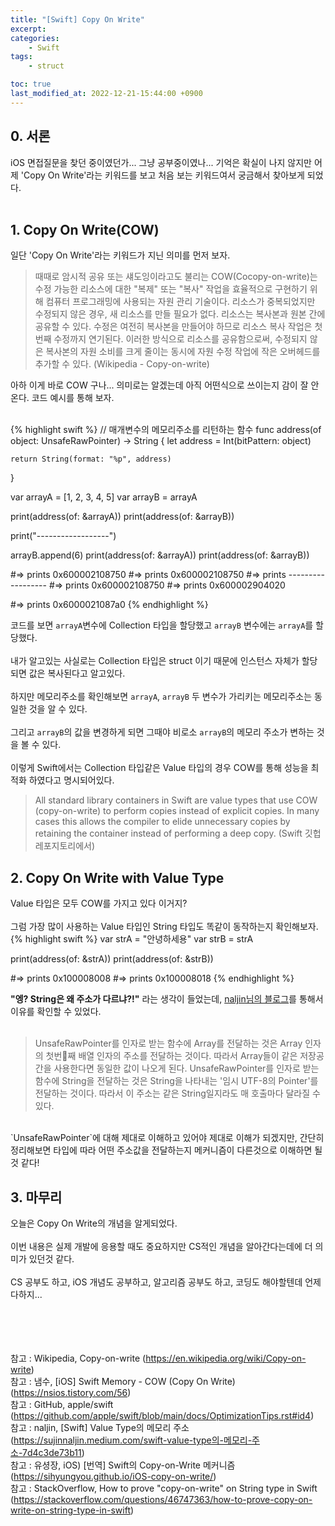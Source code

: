 ```yaml
---
title: "[Swift] Copy On Write"
excerpt:
categories:
    - Swift
tags:
    - struct

toc: true
last_modified_at: 2022-12-21-15:44:00 +0900
---
```

## 0. 서론
iOS 면접질문을 찾던 중이였던가... 그냥 공부중이였나... 기억은 확실이 나지 않지만 어제 'Copy On Write'라는 키워드를 보고 처음 보는 키워드여서 궁금해서 찾아보게 되었다.<br/><br/>


## 1. Copy On Write(COW)
일단 'Copy On Write'라는 키워드가 지닌 의미를 먼저 보자.

> 때때로 암시적 공유 또는 섀도잉이라고도 불리는 COW(Cocopy-on-write)는 수정 가능한 리소스에 대한 "복제" 또는 "복사" 작업을 효율적으로 구현하기 위해 컴퓨터 프로그래밍에 사용되는 자원 관리 기술이다. 리소스가 중복되었지만 수정되지 않은 경우, 새 리소스를 만들 필요가 없다. 리소스는 복사본과 원본 간에 공유할 수 있다. 수정은 여전히 복사본을 만들어야 하므로 리소스 복사 작업은 첫 번째 수정까지 연기된다. 이러한 방식으로 리소스를 공유함으로써, 수정되지 않은 복사본의 자원 소비를 크게 줄이는 동시에 자원 수정 작업에 작은 오버헤드를 추가할 수 있다.
(Wikipedia - Copy-on-write)

아하 이게 바로 COW 구나... 의미로는 알겠는데 아직 어떤식으로 쓰이는지 감이 잘 안온다. 코드 예시를 통해 보자.<br/><br/>

{% highlight swift %}
// 매개변수의 메모리주소를 리턴하는 함수
func address(of object: UnsafeRawPointer) -> String {
    let address = Int(bitPattern: object)

    return String(format: "%p", address)
}

var arrayA = [1, 2, 3, 4, 5]
var arrayB = arrayA

print(address(of: &arrayA))
print(address(of: &arrayB))

print("------------------")

arrayB.append(6)
print(address(of: &arrayA))
print(address(of: &arrayB))


#=> prints 0x600002108750
#=> prints 0x600002108750
#=> prints ------------------
#=> prints 0x600002108750
#=> prints 0x600002904020

#=> prints 0x6000021087a0
{% endhighlight %}

코드를 보면 `arrayA`변수에 Collection 타입을 할당했고 `arrayB` 변수에는 `arrayA`를 할당했다.<br/><br/>
내가 알고있는 사실로는 Collection 타입은 struct 이기 때문에 인스턴스 자체가 할당되면 값은 복사된다고 알고있다.<br/><br/>
하지만 메모리주소를 확인해보면 `arrayA`, `arrayB` 두 변수가 가리키는 메모리주소는 동일한 것을 알 수 있다.<br/><br/>
그리고 `arrayB`의 값을 변경하게 되면 그때야 비로소 `arrayB`의 메모리 주소가 변하는 것을 볼 수 있다.<br/><br/>
이렇게 Swift에서는 Collection 타입같은 Value 타입의 경우 COW를 통해 성능을 최적화 하였다고 명시되어있다.

> All standard library containers in Swift are value types that use COW (copy-on-write) to perform copies instead of explicit copies. In many cases this allows the compiler to elide unnecessary copies by retaining the container instead of performing a deep copy. (Swift 깃헙 레포지토리에서)

## 2. Copy On Write with Value Type
Value 타입은 모두 COW를 가지고 있다 이거지?<br/><br/>
그럼 가장 많이 사용하는 Value 타입인 String 타입도 똑같이 동작하는지 확인해보자.
{% highlight swift %}
var strA = "안녕하세용"
var strB = strA

print(address(of: &strA))
print(address(of: &strB))

#=> prints 0x100008008
#=> prints 0x100008018
{% endhighlight %}

**"엥? String은 왜 주소가 다르냐?!"** 라는 생각이 들었는데, [naljin님의 블로그]를 통해서 이유를 확인할 수 있었다.<br/><br/>

> UnsafeRawPointer를 인자로 받는 함수에 Array를 전달하는 것은 Array 인자의 첫번째 배열 인자의 주소를 전달하는 것이다. 따라서 Array들이 같은 저장공간을 사용한다면 동일한 값이 나오게 된다.
> UnsafeRawPointer를 인자로 받는 함수에 String을 전달하는 것은 String을 나타내는 '임시 UTF-8의 Pointer'를 전달하는 것이다. 따라서 이 주소는 같은 String일지라도 매 호출마다 달라질 수 있다.

<br/>
`UnsafeRawPointer`에 대해 제대로 이해하고 있어야 제대로 이해가 되겠지만, 간단히 정리해보면 타입에 따라 어떤 주소값을 전달하는지 메커니즘이 다른것으로 이해하면 될 것 같다!

## 3. 마무리
오늘은 Copy On Write의 개념을 알게되었다.<br/><br/>
이번 내용은 실제 개발에 응용할 때도 중요하지만 CS적인 개념을 알아간다는데에 더 의미가 있던것 같다.<br/><br/>
CS 공부도 하고, iOS 개념도 공부하고, 알고리즘 공부도 하고, 코딩도 해야할텐데 언제 다하지...

<br/><br/><br/><br/>
참고 : Wikipedia, Copy-on-write
(<https://en.wikipedia.org/wiki/Copy-on-write>)<br/>
참고 : 냄수, [iOS] Swift Memory - COW (Copy On Write)
(<https://nsios.tistory.com/56>)<br/>
참고 : GitHub, apple/swift
(<https://github.com/apple/swift/blob/main/docs/OptimizationTips.rst#id4>)<br/>
참고 : naljin, [Swift] Value Type의 메모리 주소
(<https://sujinnaljin.medium.com/swift-value-type의-메모리-주소-7d4c3de73b11>)<br/>
참고 : 유셩장, iOS) [번역] Swift의 Copy-on-Write 메커니즘
(<https://sihyungyou.github.io/iOS-copy-on-write/>)<br/>
참고 : StackOverflow, How to prove "copy-on-write" on String type in Swift
(<https://stackoverflow.com/questions/46747363/how-to-prove-copy-on-write-on-string-type-in-swift>)</br>


[naljin님의 블로그]: https://sujinnaljin.medium.com/swift-value-type의-메모리-주소-7d4c3de73b11
